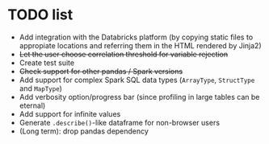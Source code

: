 # TODO list

+ Add integration with the Databricks platform (by copying static files to appropiate locations and referring them in the HTML rendered by Jinja2)
+ ~~Let the user choose correlation threshold for variable rejection~~
+ Create test suite
+ ~~Check support for other pandas / Spark versions~~
+ Add support for complex Spark SQL data types (`ArrayType`, `StructType` and `MapType`)
+ Add verbosity option/progress bar (since profiling in large tables can be eternal)
+ Add support for infinite values
+ Generate `.describe()`-like dataframe for non-browser users
+ (Long term): drop pandas dependency
